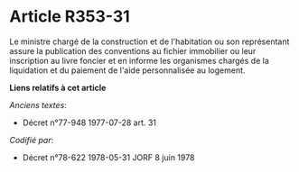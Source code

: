 # Article R353-31

Le ministre chargé de la construction et de l'habitation ou son représentant assure la publication des conventions au fichier
immobilier ou leur inscription au livre foncier et en informe les organismes chargés de la liquidation et du paiement de
l'aide personnalisée au logement.

**Liens relatifs à cet article**

_Anciens textes_:

  - Décret n°77-948 1977-07-28 art. 31

_Codifié par_:

  - Décret n°78-622 1978-05-31 JORF 8 juin 1978
